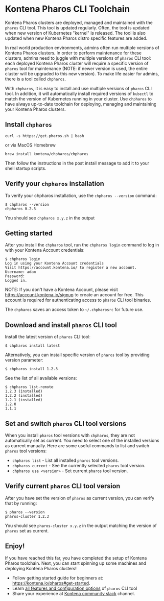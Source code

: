 # Kontena Pharos CLI Toolchain

Kontena Pharos clusters are deployed, managed and maintained with the `pharos` CLI tool. This tool is updated regularly. Often, the tool is updated when new version of Kubernetes "kernel" is released. The tool is also updated when new Kontena Pharos distro specific features are added.

In real world production environments, admins often run multiple versions of Kontena Pharos clusters. In order to perform maintenance for these clusters, admins need to juggle with multiple versions of `pharos` CLI tool: each deployed Kontena Pharos cluster will require a specific version of `pharos` tool for maintenance (NOTE: if newer version is used, the entire cluster will be upgraded to this new version). To make life easier for admins, there is a tool called `chpharos`.

With `chpharos`, it is easy to install and use multiple versions of `pharos` CLI tool. In addition, it will automatically install required versions of `kubectl` to match the version of Kubernetes running in your cluster. Use `chpharos` to have always up-to-date toolchain for deploying, managing and maintaining your Kontena Pharos clusters.

## Install `chpharos`

```
curl -s https://get.pharos.sh | bash
```

or via MacOS Homebrew

```
brew install kontena/chpharos/chpharos
```

Then follow the instructions in the post install message to add it to your shell startup scripts.

## Verify your `chpharos` installation

To verify your chpharos installation, use the `chpharos --version` command:

```
$ chpharos --version
chpharos 0.2.3
```

You should see `chpharos x.y.z` in the output

## Getting started

After you install the `chpharos` tool, run the `chpharos login` command to log in with your Kontena Account credentials:

```
$ chpharos login
Log in using your Kontena Account credentials
Visit https://account.kontena.io/ to register a new account.
Username: adam
Password:
Logged in.
```

NOTE: If you don't have a Kontena Account, please visit https://account.kontena.io/signup to create an account for free. This account is required for authenticating access to `pharos` CLI tool binaries.

The `chpharos` saves an access token to `~/.chpharosrc` for future use.

## Download and install `pharos` CLI tool

Install the latest version of `pharos` CLI tool:

```
$ chpharos install latest
```

Alternatively, you can install specific version of `pharos` tool by providing version parameter:

```
$ chpharos install 1.2.3
```

See the list of all available versions:

```
$ chpharos list-remote
1.2.3 (installed)
1.2.2 (installed)
1.2.1 (installed)
1.2.0
1.1.1
```

## Set and switch `pharos` CLI tool versions

When you install `pharos` tool versions with `chpharos`, they are not automatically set as current. You need to select one of the installed versions as current manually. Here are some useful commands to list and switch `pharos` tool versions:

* `chpharos list` - List all installed `pharos` tool versions.
* `chpharos current` - See the currently selected `pharos` tool version.
* `chpharos use <version>` - Set current `pharos` tool version.

## Verify current `pharos` CLI tool version

After you have set the version of `pharos` as current version, you can verify that by running:

```
$ pharos --version
pharos-cluster 1.2.3
```

You should see `pharos-cluster x.y.z` in the output matching the version of `pharos` set as current.

## Enjoy!

If you have reached this far, you have completed the setup of Kontena Pharos toolchain. Next, you can start spinning up some machines and deploying Kontena Pharos clusters!

* Follow getting started guide for beginners at: https://kontena.io/pharos#get-started.
* Learn [all features and configuration options](/configuration.md) of `pharos` CLI tool
* Share your experience at <a href="https://slack.kontena.io">Kontena community slack</a> channel.
